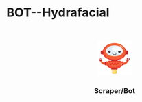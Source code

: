 # BOT--Hydrafacial
<!-- PROJECT LOGO -->
<br />
<p align="center">
  <a href="https://github.com/Zeeshanahmad4/BOT--Hydrafacial">
    <img src="https://github.com/Zeeshanahmad4/BOT--Hydrafacial/blob/master/208498-OZT9V0-402.png" alt="Logo" width="80" height="80">
  </a>
  <h3 align="center">Scraper/Bot</h3>
</p>



